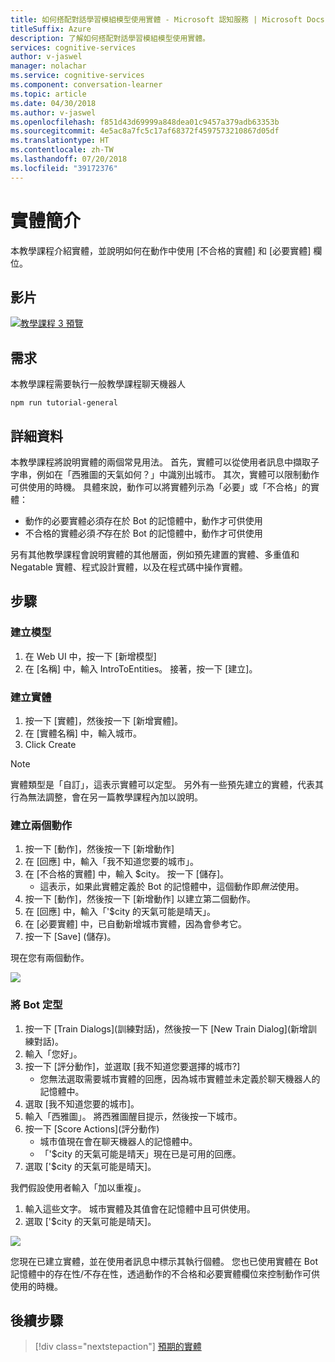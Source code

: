 ```yaml
---
title: 如何搭配對話學習模組模型使用實體 - Microsoft 認知服務 | Microsoft Docs
titleSuffix: Azure
description: 了解如何搭配對話學習模組模型使用實體。
services: cognitive-services
author: v-jaswel
manager: nolachar
ms.service: cognitive-services
ms.component: conversation-learner
ms.topic: article
ms.date: 04/30/2018
ms.author: v-jaswel
ms.openlocfilehash: f851d43d69999a848dea01c9457a379adb63353b
ms.sourcegitcommit: 4e5ac8a7fc5c17af68372f4597573210867d05df
ms.translationtype: HT
ms.contentlocale: zh-TW
ms.lasthandoff: 07/20/2018
ms.locfileid: "39172376"
---
```

# <a name="introduction-to-entities"></a>實體簡介

本教學課程介紹實體，並說明如何在動作中使用 [不合格的實體] 和 [必要實體] 欄位。

## <a name="video"></a>影片

[![教學課程 3 預覽](http://aka.ms/cl-tutorial-03-preview)](http://aka.ms/blis-tutorial-03)

## <a name="requirements"></a>需求

本教學課程需要執行一般教學課程聊天機器人

    npm run tutorial-general

## <a name="details"></a>詳細資料

本教學課程將說明實體的兩個常見用法。  首先，實體可以從使用者訊息中擷取子字串，例如在「西雅圖的天氣如何？」中識別出城市。  其次，實體可以限制動作可供使用的時機。  具體來說，動作可以將實體列示為「必要」或「不合格」的實體：
- 動作的必要實體必須存在於 Bot 的記憶體中，動作才可供使用
- 不合格的實體必須*不*存在於 Bot 的記憶體中，動作才可供使用

另有其他教學課程會說明實體的其他層面，例如預先建置的實體、多重值和 Negatable 實體、程式設計實體，以及在程式碼中操作實體。

## <a name="steps"></a>步驟

### <a name="create-the-model"></a>建立模型

1. 在 Web UI 中，按一下 [新增模型]
2. 在 [名稱] 中，輸入 IntroToEntities。 接著，按一下 [建立]。

### <a name="create-entity"></a>建立實體

1. 按一下 [實體]，然後按一下 [新增實體]。
2. 在 [實體名稱] 中，輸入城市。
3. Click Create

> [!NOTE]
> 實體類型是「自訂」，這表示實體可以定型。  另外有一些預先建立的實體，代表其行為無法調整，會在另一篇教學課程內加以說明。

### <a name="create-two-actions"></a>建立兩個動作

1. 按一下 [動作]，然後按一下 [新增動作]
2. 在 [回應] 中，輸入「我不知道您要的城市」。
3. 在 [不合格的實體] 中，輸入 $city。 按一下 [儲存]。
    - 這表示，如果此實體定義於 Bot 的記憶體中，這個動作即*無法*使用。
2. 按一下 [動作]，然後按一下 [新增動作] 以建立第二個動作。
3. 在 [回應] 中，輸入「'$city 的天氣可能是晴天」。
4. 在 [必要實體] 中，已自動新增城市實體，因為會參考它。
5. 按一下 [Save] \(儲存)。

現在您有兩個動作。

![](../media/tutorial3_actions.PNG)

### <a name="train-the-bot"></a>將 Bot 定型

1. 按一下 [Train Dialogs]\(訓練對話\)，然後按一下 [New Train Dialog]\(新增訓練對話\)。
2. 輸入「您好」。
3. 按一下 [評分動作]，並選取 [我不知道您要選擇的城市?]
    - 您無法選取需要城市實體的回應，因為城市實體並未定義於聊天機器人的記憶體中。
2. 選取 [我不知道您要的城市]。
4. 輸入「西雅圖」。 將西雅圖醒目提示，然後按一下城市。
5. 按一下 [Score Actions]\(評分動作\)
    - 城市值現在會在聊天機器人的記憶體中。
    - 「'$city 的天氣可能是晴天」現在已是可用的回應。 
6. 選取 ['$city 的天氣可能是晴天]。

我們假設使用者輸入「加以重複」。 
1. 輸入這些文字。 城市實體及其值會在記憶體中且可供使用。
2. 選取 ['$city 的天氣可能是晴天]。

![](../media/tutorial3_entities.PNG)

您現在已建立實體，並在使用者訊息中標示其執行個體。  您也已使用實體在 Bot 記憶體中的存在性/不存在性，透過動作的不合格和必要實體欄位來控制動作可供使用的時機。

## <a name="next-steps"></a>後續步驟

> [!div class="nextstepaction"]
> [預期的實體](./4-expected-entity.md)
